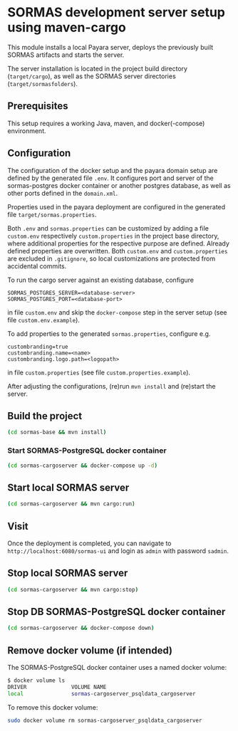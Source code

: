 # SORMAS development server setup using maven-cargo

This module installs a local Payara server, deploys the previously built SORMAS artifacts and starts the server.

The server installation is located in the project build directory (`target/cargo`), as well as the SORMAS server
directories (`target/sormasfolders`).

## Prerequisites
This setup requires a working Java, maven, and docker(-compose) environment.

## Configuration
The configuration of the docker setup and the payara domain setup are defined by the generated file `.env`. It
configures port and server of the sormas-postgres docker container or another postgres database, as well as other
ports defined in the `domain.xml`.

Properties used in the payara deployment are configured in the generated file `target/sormas.properties`.

Both `.env` and `sormas.properties` can be customized by adding a file `custom.env` respectively `custom.properties`
in the project base directory, where additional properties for the respective purpose are defined. Already defined
properties are overwritten. Both `custom.env` and `custom.properties` are excluded in `.gitignore`, so local
customizations are protected from accidental commits.

To run the cargo server against an existing database, configure

```env
SORMAS_POSTGRES_SERVER=<database-server>
SORMAS_POSTGRES_PORT=<database-port>
```

in file `custom.env` and skip the `docker-compose` step in the server setup (see file `custom.env.example`).

To add properties to the generated `sormas.properties`, configure e.g.

```.properties
custombranding=true
custombranding.name=<name>
custombranding.logo.path=<logopath>
```
in file `custom.properties` (see file `custom.properties.example`).

After adjusting the configurations, (re)run `mvn install` and (re)start the server.

## Build the project

```bash
(cd sormas-base && mvn install)
```

### Start SORMAS-PostgreSQL docker container

```bash
(cd sormas-cargoserver && docker-compose up -d)
```

## Start local SORMAS server

```bash
(cd sormas-cargoserver && mvn cargo:run)
```

## Visit

Once the deployment is completed, you can navigate to `http://localhost:6080/sormas-ui` and login as `admin` with
password `sadmin`.

## Stop local SORMAS server

```bash
(cd sormas-cargoserver && mvn cargo:stop)
```

## Stop DB SORMAS-PostgreSQL docker container

```bash
(cd sormas-cargoserver && docker-compose down)
```

## Remove docker volume (if intended)

The SORMAS-PostgreSQL docker container uses a named docker volume:

```bash
$ docker volume ls
DRIVER              VOLUME NAME
local               sormas-cargoserver_psqldata_cargoserver
```

To remove this docker volume:

```bash
sudo docker volume rm sormas-cargoserver_psqldata_cargoserver
```
